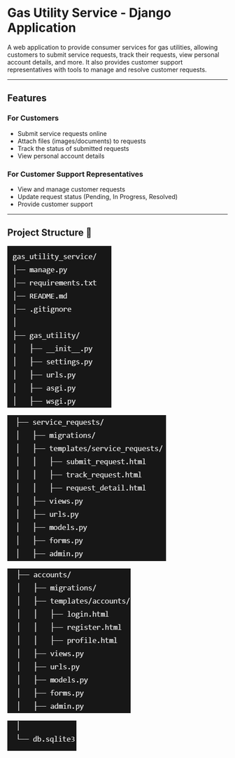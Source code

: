 # Gas Utility Service - Django Application

A web application to provide consumer services for gas utilities, allowing customers to submit service requests, track their requests, view personal account details, and more. It also provides customer support representatives with tools to manage and resolve customer requests.

---

## Features 

### For Customers
-  Submit service requests online
-  Attach files (images/documents) to requests
-  Track the status of submitted requests
-  View personal account details

### For Customer Support Representatives
- View and manage customer requests
- Update request status (Pending, In Progress, Resolved)
- Provide customer support


---

## Project Structure 📂
![alt text](image.png)

![alt text](image-1.png)

![alt text](image-3.png)

![alt text](image-2.png)
